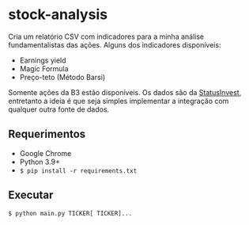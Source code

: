 # stock-analysis

Cria um relatório CSV com indicadores para a minha análise fundamentalistas das ações. Alguns dos indicadores disponíveis:

- Earnings yield
- Magic Formula
- Preço-teto (Método Barsi)

Somente ações da B3 estão disponíveis. Os dados são da [StatusInvest](https://statusinvest.com.br), entretanto a ideia é que seja simples implementar a integração com qualquer outra fonte de dados.

## Requerimentos

- Google Chrome
- Python 3.9+
- `$ pip install -r requirements.txt`

## Executar

`$ python main.py TICKER[ TICKER]...`